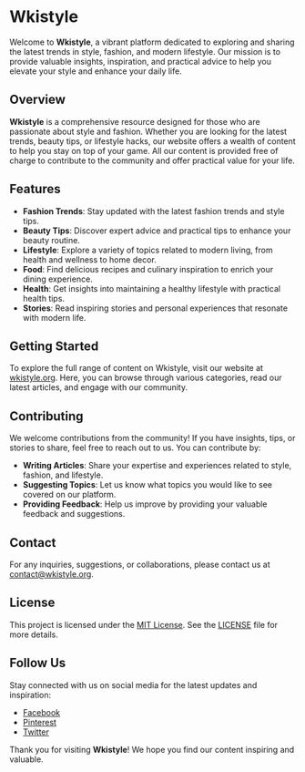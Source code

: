 # Wkistyle

Welcome to **Wkistyle**, a vibrant platform dedicated to exploring and sharing the latest trends in style, fashion, and modern lifestyle. Our mission is to provide valuable insights, inspiration, and practical advice to help you elevate your style and enhance your daily life.

## Overview

**Wkistyle** is a comprehensive resource designed for those who are passionate about style and fashion. Whether you are looking for the latest trends, beauty tips, or lifestyle hacks, our website offers a wealth of content to help you stay on top of your game. All our content is provided free of charge to contribute to the community and offer practical value for your life.

## Features

- **Fashion Trends**: Stay updated with the latest fashion trends and style tips.
- **Beauty Tips**: Discover expert advice and practical tips to enhance your beauty routine.
- **Lifestyle**: Explore a variety of topics related to modern living, from health and wellness to home decor.
- **Food**: Find delicious recipes and culinary inspiration to enrich your dining experience.
- **Health**: Get insights into maintaining a healthy lifestyle with practical health tips.
- **Stories**: Read inspiring stories and personal experiences that resonate with modern life.

## Getting Started

To explore the full range of content on Wkistyle, visit our website at [wkistyle.org](https://wkistyle.org). Here, you can browse through various categories, read our latest articles, and engage with our community.

## Contributing

We welcome contributions from the community! If you have insights, tips, or stories to share, feel free to reach out to us. You can contribute by:

- **Writing Articles**: Share your expertise and experiences related to style, fashion, and lifestyle.
- **Suggesting Topics**: Let us know what topics you would like to see covered on our platform.
- **Providing Feedback**: Help us improve by providing your valuable feedback and suggestions.

## Contact

For any inquiries, suggestions, or collaborations, please contact us at [contact@wkistyle.org](mailto:contact@wkistyle.org).

## License

This project is licensed under the [MIT License](LICENSE). See the [LICENSE](LICENSE) file for more details.

## Follow Us

Stay connected with us on social media for the latest updates and inspiration:
- [Facebook](https://www.facebook.com/people/Th%E1%BA%BF-gi%E1%BB%9Bi-phong-c%C3%A1ch-Wkistyleorg/61558541086184/)
- [Pinterest](https://www.pinterest.com/thegioistyle/)
- [Twitter](https://twitter.com/thegioistyle)

Thank you for visiting **Wkistyle**! We hope you find our content inspiring and valuable.


